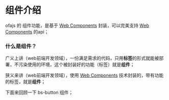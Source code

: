 # 组件介绍

ofajs 的 组件功能，是基于 [Web Components](https://developer.mozilla.org/zh-CN/docs/Web/Web_Components) 封装，可以完美支持 [Web Components](https://developer.mozilla.org/zh-CN/docs/Web/Web_Components) 的api；

### 什么是组件？

广义上讲（web前端开发领域），一份满足需求的代码，只用**标签**的形式就能被部署，不污染使用的环境，这个被封装好的功能（标签）就是**组件**；

<!-- > **不污染使用的环境**：代码初始化不会修改原节点结构； -->

狭义来讲（web前端开发领域），使用 [Web Components](https://developer.mozilla.org/zh-CN/docs/Web/Web_Components) 技术封装的，带有功能的标签，就是**组件**；

下面来回顾一下 bs-button 组件；

<code-run show-code="top">
    <template>
        <script src="https://cdn.jsdelivr.net/gh/kirakiray/ofa.js@3.0.13/dist/ofa.js"></script>
        <!-- 引用按钮模块 -->
        <script src="https://cdn.jsdelivr.net/gh/kirakiray/o_blog/bootstrap-ofa/components/bs-button/bs-button.js"></script>
        <!-- 直接标签使用 -->
        <bs-button>I am bootstrap button</bs-button>
    </template>
</code-run>